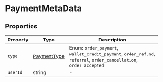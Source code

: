 # PaymentMetaData

## Properties

| Property | Type | Description |
|----------|------|-------------|
| `type` | [PaymentType](../enums/PaymentType.md) | Enum: `order_payment`, `wallet_credit_payment`, `order_refund`, `referral`, `order_cancellation`, `order_accepted` |
| `userId` | string | - |
